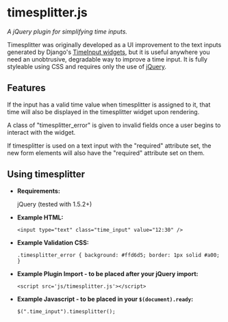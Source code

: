 # timesplitter.js #

_A jQuery plugin for simplifying time inputs._

Timesplitter was originally developed as a UI improvement to the text inputs generated by Django's [TimeInput widgets](https://docs.djangoproject.com/en/dev/ref/forms/widgets/#django.forms.TimeInput), but it is useful anywhere you need an unobtrusive, degradable way to improve a time input. It is fully styleable using CSS and requires only the use of [jQuery](http://jquery.com).

## Features ##

If the input has a valid time value when timesplitter is assigned to it, that time will also be displayed in the timesplitter widget upon rendering.

A class of "timesplitter_error" is given to invalid fields once a user begins to interact with the widget.

If timesplitter is used on a text input with the "required" attribute set, the new form elements will also have the "required" attribute set on them.

## Using timesplitter ##

*   __Requirements:__

    jQuery (tested with 1.5.2+)
    
*   __Example HTML:__
    
    `<input type="text" class="time_input" value="12:30" />`
    
*   __Example Validation CSS:__

    `.timesplitter_error { background: #ffd6d5; border: 1px solid #a00; }`
    
*   __Example Plugin Import - to be placed after your jQuery import:__

    `<script src='js/timesplitter.js'></script>`

*   __Example Javascript - to be placed in your `$(document).ready`:__
    
    `$(".time_input").timesplitter();`

